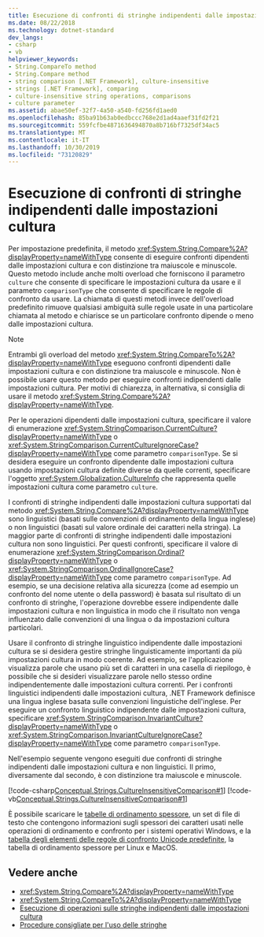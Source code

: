 ```yaml
---
title: Esecuzione di confronti di stringhe indipendenti dalle impostazioni cultura
ms.date: 08/22/2018
ms.technology: dotnet-standard
dev_langs:
- csharp
- vb
helpviewer_keywords:
- String.CompareTo method
- String.Compare method
- string comparison [.NET Framework], culture-insensitive
- strings [.NET Framework], comparing
- culture-insensitive string operations, comparisons
- culture parameter
ms.assetid: abae50ef-32f7-4a50-a540-fd256fd1aed0
ms.openlocfilehash: 85ba91b63ab0edbccc768e2d1ad4aaef31fd2f21
ms.sourcegitcommit: 559fcfbe4871636494870a8b716bf7325df34ac5
ms.translationtype: MT
ms.contentlocale: it-IT
ms.lasthandoff: 10/30/2019
ms.locfileid: "73120829"
---
```

# <a name="performing-culture-insensitive-string-comparisons"></a>Esecuzione di confronti di stringhe indipendenti dalle impostazioni cultura
Per impostazione predefinita, il metodo <xref:System.String.Compare%2A?displayProperty=nameWithType> consente di eseguire confronti dipendenti dalle impostazioni cultura e con distinzione tra maiuscole e minuscole. Questo metodo include anche molti overload che forniscono il parametro `culture` che consente di specificare le impostazioni cultura da usare e il parametro `comparisonType` che consente di specificare le regole di confronto da usare. La chiamata di questi metodi invece dell'overload predefinito rimuove qualsiasi ambiguità sulle regole usate in una particolare chiamata al metodo e chiarisce se un particolare confronto dipende o meno dalle impostazioni cultura.  
  
> [!NOTE]
> Entrambi gli overload del metodo <xref:System.String.CompareTo%2A?displayProperty=nameWithType> eseguono confronti dipendenti dalle impostazioni cultura e con distinzione tra maiuscole e minuscole. Non è possibile usare questo metodo per eseguire confronti indipendenti dalle impostazioni cultura. Per motivi di chiarezza, in alternativa, si consiglia di usare il metodo <xref:System.String.Compare%2A?displayProperty=nameWithType>.  
  
 Per le operazioni dipendenti dalle impostazioni cultura, specificare il valore di enumerazione <xref:System.StringComparison.CurrentCulture?displayProperty=nameWithType> o <xref:System.StringComparison.CurrentCultureIgnoreCase?displayProperty=nameWithType> come parametro `comparisonType`. Se si desidera eseguire un confronto dipendente dalle impostazioni cultura usando impostazioni cultura definite diverse da quelle correnti, specificare l'oggetto <xref:System.Globalization.CultureInfo> che rappresenta quelle impostazioni cultura come parametro `culture`.  
  
 I confronti di stringhe indipendenti dalle impostazioni cultura supportati dal metodo <xref:System.String.Compare%2A?displayProperty=nameWithType> sono linguistici (basati sulle convenzioni di ordinamento della lingua inglese) o non linguistici (basati sul valore ordinale dei caratteri nella stringa). La maggior parte di confronti di stringhe indipendenti dalle impostazioni cultura non sono linguistici. Per questi confronti, specificare il valore di enumerazione <xref:System.StringComparison.Ordinal?displayProperty=nameWithType> o <xref:System.StringComparison.OrdinalIgnoreCase?displayProperty=nameWithType> come parametro `comparisonType`. Ad esempio, se una decisione relativa alla sicurezza (come ad esempio un confronto del nome utente o della password) è basata sul risultato di un confronto di stringhe, l'operazione dovrebbe essere indipendente dalle impostazioni cultura e non linguistica in modo che il risultato non venga influenzato dalle convenzioni di una lingua o da impostazioni cultura particolari.  
  
 Usare il confronto di stringhe linguistico indipendente dalle impostazioni cultura se si desidera gestire stringhe linguisticamente importanti da più impostazioni cultura in modo coerente. Ad esempio, se l'applicazione visualizza parole che usano più set di caratteri in una casella di riepilogo, è possibile che si desideri visualizzare parole nello stesso ordine indipendentemente dalle impostazioni cultura correnti. Per i confronti linguistici indipendenti dalle impostazioni cultura, .NET Framework definisce una lingua inglese basata sulle convenzioni linguistiche dell'inglese. Per eseguire un confronto linguistico indipendente dalle impostazioni cultura, specificare <xref:System.StringComparison.InvariantCulture?displayProperty=nameWithType> o <xref:System.StringComparison.InvariantCultureIgnoreCase?displayProperty=nameWithType> come parametro `comparisonType`.  
  
 Nell'esempio seguente vengono eseguiti due confronti di stringhe indipendenti dalle impostazioni cultura e non linguistici. Il primo, diversamente dal secondo, è con distinzione tra maiuscole e minuscole.  
  
 [!code-csharp[Conceptual.Strings.CultureInsensitiveComparison#1](../../../samples/snippets/csharp/VS_Snippets_CLR/conceptual.strings.cultureinsensitivecomparison/cs/cultureinsensitive1.cs#1)]
 [!code-vb[Conceptual.Strings.CultureInsensitiveComparison#1](../../../samples/snippets/visualbasic/VS_Snippets_CLR/conceptual.strings.cultureinsensitivecomparison/vb/cultureinsensitive1.vb#1)]  

È possibile scaricare le [tabelle di ordinamento spessore](https://www.microsoft.com/download/details.aspx?id=10921), un set di file di testo che contengono informazioni sugli spessori dei caratteri usati nelle operazioni di ordinamento e confronto per i sistemi operativi Windows, e la [tabella degli elementi delle regole di confronto Unicode predefinite](https://www.unicode.org/Public/UCA/latest/allkeys.txt), la tabella di ordinamento spessore per Linux e MacOS.

## <a name="see-also"></a>Vedere anche

- <xref:System.String.Compare%2A?displayProperty=nameWithType>
- <xref:System.String.CompareTo%2A?displayProperty=nameWithType>
- [Esecuzione di operazioni sulle stringhe indipendenti dalle impostazioni cultura](../../../docs/standard/globalization-localization/performing-culture-insensitive-string-operations.md)
- [Procedure consigliate per l'uso delle stringhe](../../../docs/standard/base-types/best-practices-strings.md)
